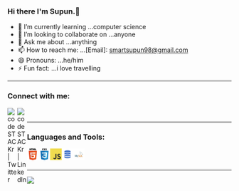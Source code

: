 ### Hi there I'm Supun.👋

- 🌱 I’m currently learning ...computer science
- 👯 I’m looking to collaborate on ...anyone
- 💬 Ask me about ...anything
- 📫 How to reach me: ...[Email]: smartsupun98@gmail.com
- 😄 Pronouns: ...he/him
- ⚡ Fun fact: ...i love travelling

<hr>

### Connect with me:



[<img align="left" alt="codeSTACKr | Twitter" width="22px" src="https://cdn.jsdelivr.net/npm/simple-icons@v3/icons/twitter.svg" />][twitter]
[<img align="left" alt="codeSTACKr | LinkedIn" width="22px" src="https://cdn.jsdelivr.net/npm/simple-icons@v3/icons/linkedin.svg" />][linkedin]


<br />

<hr>



### Languages and Tools:


<img align="left" alt="HTML5" width="26px" src="https://raw.githubusercontent.com/github/explore/80688e429a7d4ef2fca1e82350fe8e3517d3494d/topics/html/html.png" />
<img align="left" alt="CSS3" width="26px" src="https://raw.githubusercontent.com/github/explore/80688e429a7d4ef2fca1e82350fe8e3517d3494d/topics/css/css.png" />

<img align="left" alt="JavaScript" width="26px" src="https://raw.githubusercontent.com/github/explore/80688e429a7d4ef2fca1e82350fe8e3517d3494d/topics/javascript/javascript.png" />
<img align="left" alt="SQL" width="26px" src="https://raw.githubusercontent.com/github/explore/80688e429a7d4ef2fca1e82350fe8e3517d3494d/topics/sql/sql.png" />
<img align="left" alt="MySQL" width="26px" src="https://raw.githubusercontent.com/github/explore/80688e429a7d4ef2fca1e82350fe8e3517d3494d/topics/mysql/mysql.png" />

<br />
<br />
<hr>

<img src="https://github-readme-stats.vercel.app/api?username=smartsupun&&show_icons=true&title_color=000&text_color=6f6f6fbg_color=fff">





[twitter]:https://twitter.com/smartsupun
[linkedin]: https://www.linkedin.com/in/supun-lakshan-0574261a9/


